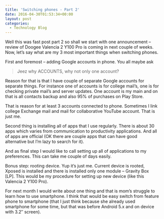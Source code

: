 ```yaml
---
title: 'Switching phones - Part 2'
date: 2016-04-30T01:53:34+00:00
layout: post
categories:
  - Technology Blog
---
```

Well this was fast post part 2 so shall we start with one announcement – review of Doogee Valencia 2 Y100 Pro is coming in next couple of weeks. Now, let’s say what are my 3 most important things when switching phones.

First and foremost – adding Google accounts in phone. You all maybe ask

> Jeez why ACCOUNTS, why not only one account?

Reason for that is that I have couple of separate Google accounts for separate things. For instance one of accounts is for college mail’s, one is for checking private mail’s and server updates. One account is my main and on that is all contacts backup and also 95% of purchases on Play Store.

That is reason for at least 3 accounts connected to phone. Sometimes I link college Exchange mail and mail for collaborative YouTube account. That is just me.

Second thing is installing all of apps that I use regularly. There is about 30 apps which varies from communication to productivity applications. And all of apps are official (OK there are couple apps that can have good alternative but I’m lazy to search for it).

And as final step I would like to call setting up all of applications to my preferences. This can take me couple of days easily.

Bonus step: rooting device. Yup it’s just me. Current device is rooted, Xposed is installed and there is installed only one module – Gravity Box [LP].
This would be my procedure for setting up new device (like this Valencia 2 Y100 Pro).

For next month I would write about one thing and that is mom’s struggle to learn how to use smartphone. I think that would be easy switch from feature phone to smartphone (that I just think because she already used smartphone for some time, but that was before Android 5.x and on device with 3.2″ screen).